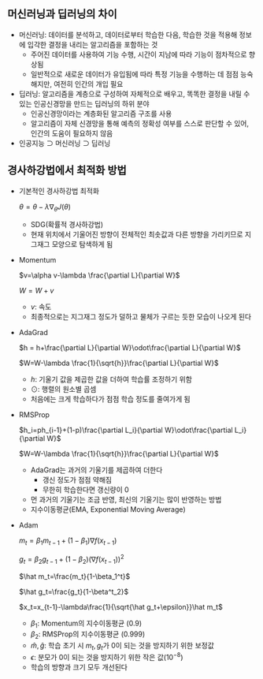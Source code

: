 ## 머신러닝과 딥러닝의 차이

- 머신러닝: 데이터를 분석하고, 데이터로부터 학습한 다음, 학습한 것을 적용해 정보에 입각한 결정을 내리는 알고리즘을 포함하는 것
    - 주어진 데이터를 사용하여 기능 수행, 시간이 지남에 따라 기능이 점차적으로 향상됨
    - 일반적으로 새로운 데이터가 유입됨에 따라 특정 기능을 수행하는 데 점점 능숙해지만, 여전히 인간의 개입 필요
- 딥러닝: 알고리즘을 계층으로 구성하여 자체적으로 배우고, 똑똑한 결정을 내릴 수 있는 인공신경망을 만드는 딥러닝의 하위 분야
    - 인공신경망이라는 계층화된 알고리즘 구조를 사용
    - 알고리즘이 자체 신경망을 통해 예측의 정확성 여부를 스스로 판단할 수 있어, 인간의 도움이 필요하지 않음
- 인공지능 ⊃ 머신러닝 ⊃ 딥러닝

## 경사하강법에서 최적화 방법

- 기본적인 경사하강법 최적화
    
    $\theta = \theta - \lambda \nabla _\theta J(\theta)$
    
    - SDG(확률적 경사하강법)
    - 현재 위치에서 기울어진 방향이 전체적인 최솟값과 다른 방향을 가리키므로 지그재그 모양으로 탐색하게 됨
- Momentum
    
    $v=\alpha v-\lambda \frac{\partial L}{\partial W}$
    
    $W=W+v$
    
    - $v$: 속도
    - 최종적으로는 지그재그 정도가 덜하고 물체가 구르는 듯한 모습이 나오게 된다
- AdaGrad
    
    $h = h+\frac{\partial L}{\partial W}\odot\frac{\partial L}{\partial W}$
    
    $W=W-\lambda \frac{1}{\sqrt{h}}\frac{\partial L}{\partial W}$
    
    - $h$: 기울기 값을 제곱한 값을 더하여 학습률 조정하기 위함
    - $\odot$: 행렬의 원소별 곱셈
    - 처음에는 크게 학습하다가 점점 학습 정도를 줄여가게 됨
- RMSProp
    
    $h_i=ph_{i-1}+(1-p)\frac{\partial L_i}{\partial W}\odot\frac{\partial L_i}{\partial W}$
    
    $W=W-\lambda \frac{1}{\sqrt{h}}\frac{\partial L}{\partial W}$
    
    - AdaGrad는 과거의 기울기를 제곱하여 더한다
        - 갱신 정도가 점점 약해짐
        - 무한히 학습한다면 갱신량이 0
    - 먼 과거의 기울기는 조금 반영, 최신의 기울기는 많이 반영하는 방법
    - 지수이동평균(EMA, Exponential Moving Average)
- Adam
    
    $m_t=\beta_1m_{t-1}+(1-\beta_1)\nabla f(x_{t-1})$
    
    $g_t=\beta_2g_{t-1}+(1-\beta_2)(\nabla f(x_{t-1}))^2$
    
    $\hat m_t=\frac{m_t}{1-\beta_1^t}$
    
    $\hat g_t=\frac{g_t}{1-\beta^t_2}$
    
    $x_t=x_{t-1}-\lambda\frac{1}{\sqrt{\hat g_t+\epsilon}}\hat m_t$
    
    - $\beta_1$: Momentum의 지수이동평균 (0.9)
    - $\beta_2$: RMSProp의 지수이동평균 (0.999)
    - $\hat m, \hat g$: 학습 초기 시 $m_t, g_t$가 $0$이 되는 것을 방지하기 위한 보정값
    - $\epsilon$: 분모가 $0$이 되는 것을 방지하기 위한 작은 값($10^{-8}$)
    - 학습의 방향과 크기 모두 개선된다
